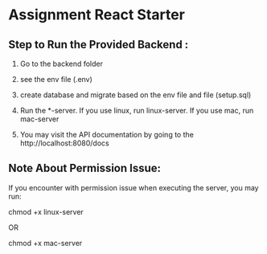 # Assignment React Starter

## Step to Run the Provided Backend :

1. Go to the backend folder

2. see the env file (.env)
  
3. create database and migrate based on the env file and file (setup.sql)

4. Run the \*-server. If you use linux, run linux-server. If you use mac, run mac-server

5. You may visit the API documentation by going to the http://localhost:8080/docs

## Note About Permission Issue:

If you encounter with permission issue when executing the server, you may run:

chmod +x linux-server

OR

chmod +x mac-server